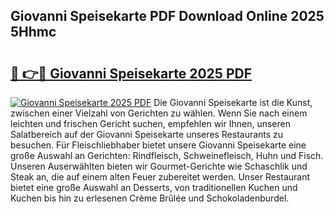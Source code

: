 ## Giovanni Speisekarte PDF Download Online 2025 5Hhmc

# <h2><a href="http://gc8u5uu.nevu.top/?p=Giovanni+Speisekarte">🔗 👉🔴 Giovanni Speisekarte 2025 PDF</a></h2>

[![Giovanni Speisekarte 2025 PDF](https://i.imgur.com/dBaPXMq.png)](http://gc8u5uu.nevu.top/?p=Giovanni+Speisekarte)
Die Giovanni Speisekarte ist die Kunst, zwischen einer Vielzahl von Gerichten zu wählen. Wenn Sie nach einem leichten und frischen Gericht suchen, empfehlen wir Ihnen, unseren Salatbereich auf der Giovanni Speisekarte unseres Restaurants zu besuchen. Für Fleischliebhaber bietet unsere Giovanni Speisekarte eine große Auswahl an Gerichten: Rindfleisch, Schweinefleisch, Huhn und Fisch. Unseren Auserwählten bieten wir Gourmet-Gerichte wie Schaschlik und Steak an, die auf einem alten Feuer zubereitet werden. Unser Restaurant bietet eine große Auswahl an Desserts, von traditionellen Kuchen und Kuchen bis hin zu erlesenen Crème Brûlée und Schokoladenburdel.
